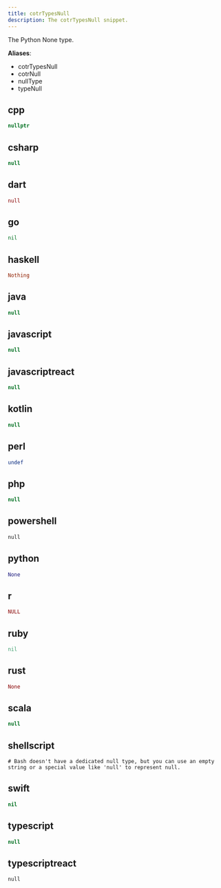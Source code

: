 ```yaml
---
title: cotrTypesNull
description: The cotrTypesNull snippet.
---
```


The Python None type.

**Aliases**:
- cotrTypesNull
- cotrNull
- nullType
- typeNull

## cpp
```cpp
nullptr
```

## csharp
```csharp
null
```

## dart
```dart
null
```

## go
```go
nil
```

## haskell
```haskell
Nothing
```

## java
```java
null
```

## javascript
```javascript
null
```

## javascriptreact
```javascriptreact
null
```

## kotlin
```kotlin
null
```

## perl
```perl
undef
```

## php
```php
null
```

## powershell
```powershell
null
```

## python
```python
None
```

## r
```r
NULL
```

## ruby
```ruby
nil
```

## rust
```rust
None
```

## scala
```scala
null
```

## shellscript
```shellscript
# Bash doesn't have a dedicated null type, but you can use an empty string or a special value like 'null' to represent null.
```

## swift
```swift
nil
```

## typescript
```typescript
null
```

## typescriptreact
```typescriptreact
null
```


